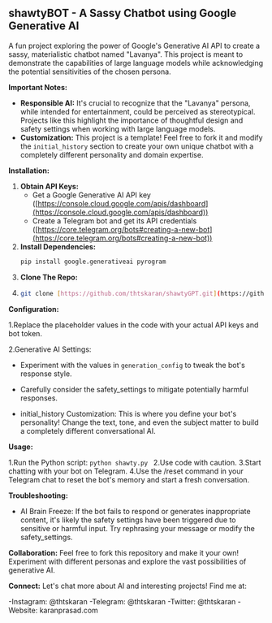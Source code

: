 ## shawtyBOT - A Sassy Chatbot using Google Generative AI

A fun project exploring the power of Google's Generative AI API to create a sassy, materialistic chatbot named "Lavanya". This project is meant to demonstrate the capabilities of large language models while acknowledging the potential sensitivities of the chosen persona. 

**Important Notes:**

* **Responsible AI:** It's crucial to recognize that the "Lavanya" persona, while intended for entertainment, could be perceived as stereotypical. Projects like this highlight the importance of thoughtful design and safety settings when working with large language models.
* **Customization:** This project is a template! Feel free to fork it and modify the `initial_history` section to create your own unique chatbot with a completely different personality and domain expertise.

**Installation:**

1. **Obtain API Keys:**
   - Get a Google Generative AI API key ([https://console.cloud.google.com/apis/dashboard](https://console.cloud.google.com/apis/dashboard))
   - Create a Telegram bot and get its API credentials ([https://core.telegram.org/bots#creating-a-new-bot](https://core.telegram.org/bots#creating-a-new-bot))
2. **Install Dependencies:**
   ```bash
   pip install google.generativeai pyrogram
3. **Clone The Repo:**
4. ```bash
   git clone [https://github.com/thtskaran/shawtyGPT.git](https://github.com/thtskaran/shawtyGPT.git) ```
**Configuration:**

1.Replace the placeholder values in the code with your actual API keys and bot token.

2.Generative AI Settings:

* Experiment with the values in ```generation_config``` to tweak the bot's response style.
  
* Carefully consider the safety_settings to mitigate potentially harmful responses.
  
* initial_history Customization:
This is where you define your bot's personality! Change the text, tone, and even the subject matter to build a completely different conversational AI.

**Usage:**

1.Run the Python script:
 ```python shawty.py ```
2.Use code with caution.
3.Start chatting with your bot on Telegram.
4.Use the /reset command in your Telegram chat to reset the bot's memory and start a fresh conversation.

**Troubleshooting:**
- AI Brain Freeze: If the bot fails to respond or generates inappropriate content, it's likely the safety settings have been triggered due to sensitive or harmful input. Try rephrasing your message or modify the safety_settings.

**Collaboration:**
Feel free to fork this repository and make it your own! Experiment with different personas and explore the vast possibilities of generative AI.

**Connect:**
Let's chat more about AI and interesting projects! Find me at:

-Instagram: @thtskaran
-Telegram: @thtskaran
-Twitter: @thtskaran
-Website: karanprasad.com
 
